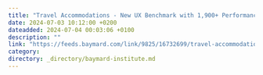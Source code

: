 ```yaml
---
title: "Travel Accommodations - New UX Benchmark with 1,900+ Performance Scores and 1,500+ Best Practice Examples"
date: 2024-07-03 10:12:00 +0200
dateadded: 2024-07-04 00:03:06 +0100
description: ""
link: "https://feeds.baymard.com/link/9825/16732699/travel-accommodations-2024-benchmark"
category:
directory: _directory/baymard-institute.md
---
```

